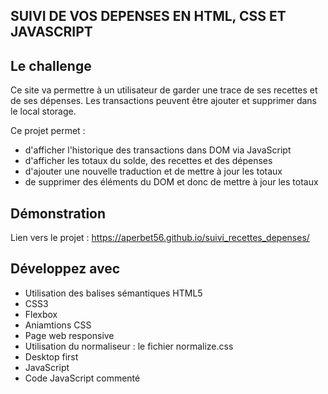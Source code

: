 ## SUIVI DE VOS DEPENSES EN HTML, CSS ET JAVASCRIPT

## Le challenge

Ce site va permettre à un utilisateur de garder une trace de ses recettes et de ses dépenses. Les transactions peuvent être ajouter et supprimer dans le local storage.

Ce projet permet :

- d'afficher l'historique des transactions dans DOM via JavaScript
- d'afficher les totaux du solde, des recettes et des dépenses
- d'ajouter une nouvelle traduction et de mettre à jour les totaux
- de supprimer des éléments du DOM et donc de mettre à jour les totaux

## Démonstration

Lien vers le projet : https://aperbet56.github.io/suivi_recettes_depenses/

## Développez avec

- Utilisation des balises sémantiques HTML5
- CSS3
- Flexbox
- Aniamtions CSS
- Page web responsive
- Utilisation du normaliseur : le fichier normalize.css
- Desktop first
- JavaScript
- Code JavaScript commenté
